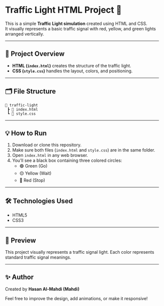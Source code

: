 # Traffic Light HTML Project 🚦

This is a simple **Traffic Light simulation** created using HTML and CSS.  
It visually represents a basic traffic signal with red, yellow, and green lights arranged vertically.

---

## 🧠 Project Overview
- **HTML (`index.html`)** creates the structure of the traffic light.
- **CSS (`style.css`)** handles the layout, colors, and positioning.

---

## 🗂️ File Structure
```
📁 traffic-light
 ┣ 📄 index.html
 ┗ 📄 style.css
```

---

## 💡 How to Run
1. Download or clone this repository.
2. Make sure both files (`index.html` and `style.css`) are in the same folder.
3. Open `index.html` in any web browser.
4. You’ll see a black box containing three colored circles:  
   - 🟢 Green (Go)  
   - 🟡 Yellow (Wait)  
   - 🔴 Red (Stop)

---

## 🛠️ Technologies Used
- HTML5
- CSS3

---

## 📸 Preview
This project visually represents a traffic signal light. Each color represents standard traffic signal meanings.

---

## ✨ Author
Created by **Hasan Al-Mahdi (Mahdi)**

Feel free to improve the design, add animations, or make it responsive!
